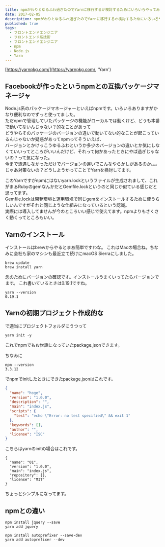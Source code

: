 ```yaml
---
title: npmがわりとゆるふわ過ぎたのでYarnに移行するか検討するためにいろいろやってみた
date: 2017-02-05
description: npmがわりとゆるふわ過ぎたのでYarnに移行するか検討するためにいろいろやってみた、インストールと記述サンプル。
published: true
tags:
  - フロントエンドエンジニア
  - フロントエンド系技術
  - フロントエンドエンジニア
  - npm
  - Node.js
  - Yarn
---
```


[https://yarnpkg.com/](https://yarnpkg.com/, 'Yarn')

## Facebookが作ったというnpmとの互換パッケージマネージャ

Node.js系のパッケージマネージャーといえばnpmです。いろいろありますがかなり便利なのでずっと使ってました。  
ただnpmで管理していたパッケージの機能がローカルでは動くけど、どうも本番で動いてないんじゃない？的なことがあって  
どうやらそのパッケージのバージョンの違いで動いてない的なことが起こっているんじゃないか疑惑があってnpmってそういえば、  
バージョンとかけっこうゆるふわというか多少のバージョンの違いとか気にしなくていいってところがいいんだけど、それって何かあったときにやば過ぎじゃないの？って気になった。  
今まで遭遇しなかっただけでバージョンの違いでこんなやらかしがあるのか。。。  
じゃあ対策ないの？どうしようかってことでYarnを検討してます。

このYarnですがnpmにはないyarn.lockというファイルが生成されまして、これがまぁRubyのgemなんかだとGemfile.lockというのと同じか似ている感じだと思ってます。  
Gemfile.lockは開発環境と運用環境で同じgemをインストールするために使うらしいんですがそれと同じような仕組みになっているという認識。  
実際には導入してませんが今のところいい感じで使えてます。npmよりもさくさく動くってところもいい。

## Yarnのインストール

インストールはbrewからやるとまあ簡単ですわな。
これはMacの場合ね。ちなみに会社も家のマシンも最近立て続けにmacOS Sierraにしました。

~~~
brew update
brew install yarn
~~~

念のためにバージョンの確認です。インストールうまくいってたらバージョンでます。
これ書いているときは0.19.1ですね。

~~~
yarn --version
0.19.1
~~~

## Yarnの初期プロジェクト作成的な

で適当にプロジェクトフォルダにうつって

~~~
yarn init -y
~~~
これでnpmでもお世話になっていたpackage.jsonできます。

ちなみに

~~~
npm --version
3.3.12
~~~

でnpmでinitしたときにできたpackage.jsonはこれです。

~~~json
{
  "name": "hoge",
  "version": "1.0.0",
  "description": "",
  "main": "index.js",
  "scripts": {
    "test": "echo \"Error: no test specified\" && exit 1"
  },
  "keywords": [],
  "author": "",
  "license": "ISC"
}
~~~
こちらはyarnのinitの場合はこれです。

~~~
{
  "name": "01",
  "version": "1.0.0",
  "main": "index.js",
  "repository": {},
  "license": "MIT"
}

~~~
ちょっとシンプルになってます。

## npmとの違い

~~~
npm install jquery --save
yarn add jquery
~~~

~~~
npm install autoprefixer --save-dev
yarn add autoprefixer --dev
~~~
